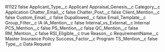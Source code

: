 <?xml version="1.0" encoding="UTF-8"?>
<CustomMetadata xmlns="http://soap.sforce.com/2006/04/metadata" xmlns:xsi="http://www.w3.org/2001/XMLSchema-instance" xmlns:xsd="http://www.w3.org/2001/XMLSchema">
    <label>R1122</label>
    <protected>false</protected>
    <values>
        <field>Applicant_Type__c</field>
        <value xsi:type="xsd:string">Applicant</value>
    </values>
    <values>
        <field>Appraisal_Genesis__c</field>
        <value xsi:nil="true"/>
    </values>
    <values>
        <field>Category__c</field>
        <value xsi:type="xsd:string">Application</value>
    </values>
    <values>
        <field>Chatter_Email__c</field>
        <value xsi:type="xsd:boolean">false</value>
    </values>
    <values>
        <field>Chatter_Post__c</field>
        <value xsi:type="xsd:boolean">false</value>
    </values>
    <values>
        <field>Client_Mention__c</field>
        <value xsi:type="xsd:boolean">false</value>
    </values>
    <values>
        <field>Custom_Email__c</field>
        <value xsi:type="xsd:boolean">false</value>
    </values>
    <values>
        <field>Dupallowed__c</field>
        <value xsi:type="xsd:boolean">false</value>
    </values>
    <values>
        <field>Email_Template__c</field>
        <value xsi:nil="true"/>
    </values>
    <values>
        <field>Group_Filter__c</field>
        <value xsi:type="xsd:string">IA</value>
    </values>
    <values>
        <field>IA_Mention__c</field>
        <value xsi:type="xsd:boolean">false</value>
    </values>
    <values>
        <field>Internal_vs_External__c</field>
        <value xsi:type="xsd:string">Internal</value>
    </values>
    <values>
        <field>PCS_Mention__c</field>
        <value xsi:type="xsd:boolean">false</value>
    </values>
    <values>
        <field>PS_Mention__c</field>
        <value xsi:type="xsd:boolean">false</value>
    </values>
    <values>
        <field>QC_Mention__c</field>
        <value xsi:type="xsd:boolean">false</value>
    </values>
    <values>
        <field>RM_Mention__c</field>
        <value xsi:type="xsd:boolean">false</value>
    </values>
    <values>
        <field>RSI_Eligible__c</field>
        <value xsi:type="xsd:boolean">true</value>
    </values>
    <values>
        <field>Reason__c</field>
        <value xsi:nil="true"/>
    </values>
    <values>
        <field>RequirementName__c</field>
        <value xsi:type="xsd:string">Master Insurance Policy</value>
    </values>
    <values>
        <field>Success_Factor__c</field>
        <value xsi:type="xsd:string">Program</value>
    </values>
    <values>
        <field>TS_Mention__c</field>
        <value xsi:type="xsd:boolean">false</value>
    </values>
    <values>
        <field>Type__c</field>
        <value xsi:type="xsd:string">Data Request</value>
    </values>
</CustomMetadata>
